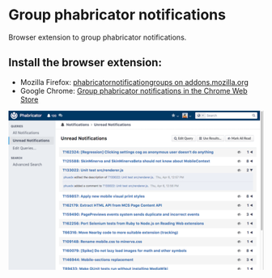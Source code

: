 # Group phabricator notifications
Browser extension to group phabricator notifications.

## Install the browser extension:

* Mozilla Firefox: [phabricatornotificationgroups on addons.mozilla.org](https://addons.mozilla.org/en-US/firefox/addon/phabricatornotificationgroups/)
* Google Chrome: [Group phabricator notifications in the Chrome Web Store](https://chrome.google.com/webstore/detail/group-phabricator-notific/anjockgdedgaiionihlpdcjijpohipdj/reviews)

![Notifications page on phabricator](./screenshot.png)
